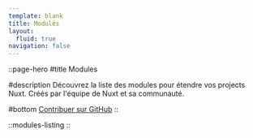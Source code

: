 ```yaml
---
template: blank
title: Modules
layout:
  fluid: true
navigation: false
---
```


::page-hero
#title
Modules

#description
Découvrez la liste des modules pour étendre vos projects Nuxt. Créés par l'équipe de Nuxt et sa communauté.

#bottom
[Contribuer sur GitHub](https://github.com/nuxt/modules)
::

::modules-listing
::
